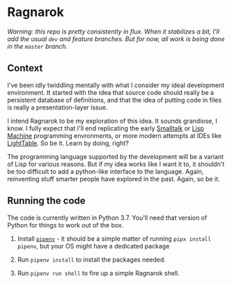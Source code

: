 # Ragnarok

_Warning: this repo is pretty consistently in flux. When it stabilizes
a bit, I'll add the usual `dev` and feature branches. But for now, all
work is being done in the `master` branch._ 

## Context

I've been idly twiddling mentally with what I consider my ideal
development environment. It started with the idea that source code
should really be a persistent database of definitions, and that the
idea of putting code in files is really a presentation-layer issue. 

I intend Ragnarok to be my exploration of this idea. It sounds
grandiose, I know. I fully expect that I'll end replicating the early
[Smalltalk](https://en.wikipedia.org/wiki/Smalltalk) or [Lisp
Machine](https://en.wikipedia.org/wiki/Genera_(operating_system))
programming envronments, or more modern attempts at IDEs like
[LightTable](http://lighttable.com/). So be it. Learn by doing, right?

The programming language supported by the development will be a
variant of Lisp for various reasons. But if my idea works like I want
it to, it shouldn't be too difficult to add a python-like interface to
the language. Again, reinventing stuff smarter people have explored in
the past. Again, so be it.


## Running the code

The code is currently written in Python 3.7. You'll need that version of Python for things to work out of the box.

1. Install [`pipenv`](https://github.com/pypa/pipenv) - it should be a simple matter of running `pipx install pipenv`, but your OS might have a dedicated package

2. Run `pipenv install` to install the packages needed.

3. Run `pipenv run shell` to fire up a simple Ragnarok shell.

